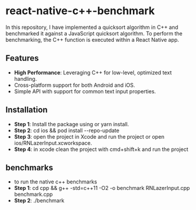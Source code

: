 # react-native-c++-benchmark

In this repository, I have implemented a quicksort algorithm in C++ and benchmarked it against a JavaScript quicksort algorithm. To perform the benchmarking, the C++ function is executed within a React Native app.

## Features
- **High Performance**: Leveraging C++ for low-level, optimized text handling.
- Cross-platform support for both Android and iOS.
- Simple API with support for common text input properties.


## Installation
- **Step 1**: Install the package using or yarn install.
- **Step 2**: cd ios && pod install --repo-update
- **Step 3**: open the project in Xcode and run the project or open ios/RNLazerInput.xcworkspace.
- **Step 4**: in xcode clean the project with cmd+shift+k and run the project


## benchmarks
- to run the native c++ benchmarks
- **Step 1**: cd cpp && g++ -std=c++11 -O2 -o benchmark RNLazerInput.cpp benchmark.cpp
- **Step 2**: ./benchmark
